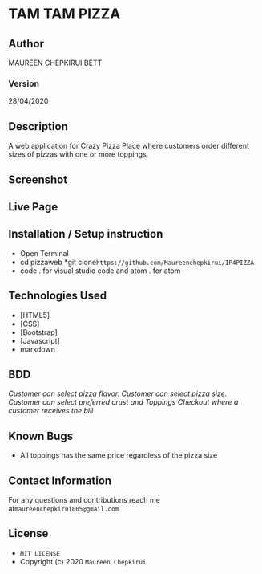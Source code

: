 # TAM TAM PIZZA
## Author

MAUREEN CHEPKIRUI BETT

### Version
28/04/2020

## Description

 A web application for Crazy Pizza Place where  customers order different sizes of pizzas with one or more toppings.
## Screenshot





## Live Page




## Installation / Setup instruction
* Open Terminal
* cd pizzaweb
*git clone`https://github.com/Maureenchepkirui/IP4PIZZA`
* code . for visual studio code and atom . for atom

## Technologies Used

* [HTML5]
* [CSS]
* [Bootstrap]
* [Javascript]
* markdown


## BDD
*Customer can select pizza flavor.*
*Customer can select pizza size.*
*Customer can select preferred crust and Toppings*
*Checkout where a customer receives the bill*

## Known Bugs

* All toppings has the same price regardless of the pizza size

## Contact Information

For any questions and contributions reach me at`maureenchepkirui005@gmail.com`

## License
* `MIT LICENSE`
* Copyright (c) 2020 `Maureen Chepkirui`
